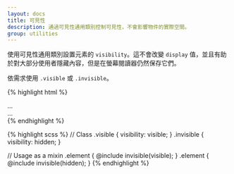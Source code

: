 ```yaml
---
layout: docs
title: 可見性
description: 通過可見性通用類別控制可見性，不會影響物件的實際空間。
group: utilities
---
```


使用可見性通用類別設置元素的 `visibility`。這不會改變 `display` 值，並且有助於對大部分使用者隱藏內容，但是在螢幕閱讀器仍然保存它們。

依需求使用 `.visible` 或 `.invisible`。

{% highlight html %}
<div class="visible">...</div>
<div class="invisible">...</div>
{% endhighlight %}

{% highlight scss %}
// Class
.visible {
  visibility: visible;
}
.invisible {
  visibility: hidden;
}

// Usage as a mixin
.element {
  @include invisible(visible);
}
.element {
  @include invisible(hidden);
}
{% endhighlight %}
